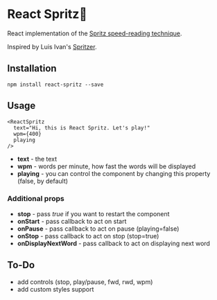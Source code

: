 # React Spritz🍷
React implementation of the [Spritz speed-reading technique](http://spritzinc.com/the-science).

Inspired by Luis Ivan's [Spritzer](https://github.com/luisivan/spritzer).

## Installation
```
npm install react-spritz --save
```
## Usage
```
<ReactSpritz
  text="Hi, this is React Spritz. Let's play!"
  wpm={400}
  playing
/>
```

* **text** - the text
* **wpm** - words per minute, how fast the words will be displayed
* **playing** - you can control the component by changing this property (false, by default)

### Additional props

* **stop** - pass *true* if you want to restart the component
* **onStart** - pass callback to act on start
* **onPause** - pass callback to act on pause (playing=false)
* **onStop** - pass callback to act on stop (stop=true)
* **onDisplayNextWord** - pass callback to act on displaying next word

## To-Do

* add controls (stop, play/pause, fwd, rwd, wpm)
* add custom styles support
